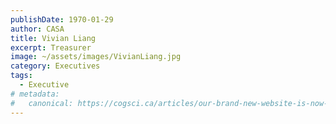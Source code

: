 ```yaml
---
publishDate: 1970-01-29
author: CASA
title: Vivian Liang
excerpt: Treasurer
image: ~/assets/images/VivianLiang.jpg
category: Executives
tags:
  - Executive
# metadata:
#   canonical: https://cogsci.ca/articles/our-brand-new-website-is-now-live
---
```

